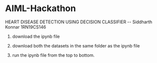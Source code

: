 # AIML-Hackathon

HEART DISEASE DETECTION USING DECISION CLASSIFIER
-- Siddharth Konnar 1RN19CS146

1) download the ipynb file

2) download both the datasets in the same folder as the ipynb file

3) run the ipynb file from the top to bottom.
